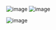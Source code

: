 ![image](https://github.com/user-attachments/assets/1a3ea0e2-4435-4303-bf65-5a110ba51595)
![image](https://github.com/user-attachments/assets/6b5b9c04-7838-46b6-a425-c3e4a1ca515d)

![image](https://github.com/user-attachments/assets/d89836c4-1fdb-4fbd-9dba-c1039b8d462f)
